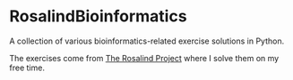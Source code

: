 # RosalindBioinformatics

A collection of various bioinformatics-related exercise
solutions in Python.

The exercises come from [The Rosalind Project](https://rosalind.info/problems/locations/) where I solve them on my free time.
